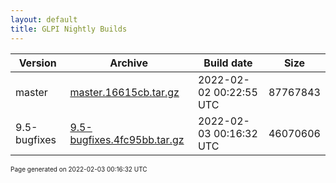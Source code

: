 ```yaml
---
layout: default
title: GLPI Nightly Builds
---
```


Version|Archive|Build date|Size
---|---|---|---
master|[master.16615cb.tar.gz](master.16615cb.tar.gz)|2022-02-02 00:22:55 UTC|87767843
9.5-bugfixes|[9.5-bugfixes.4fc95bb.tar.gz](9.5-bugfixes.4fc95bb.tar.gz)|2022-02-03 00:16:32 UTC|46070606

<font size="1">Page generated on 2022-02-03 00:16:32 UTC</font>
